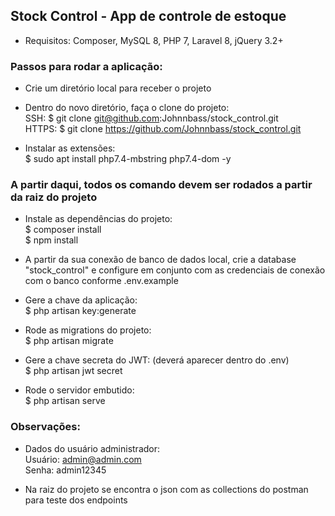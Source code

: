 ## Stock Control - App de controle de estoque

- Requisitos: Composer, MySQL 8, PHP 7, Laravel 8, jQuery 3.2+

### Passos para rodar a aplicação:

- Crie um diretório local para receber o projeto

- Dentro do novo diretório, faça o clone do projeto:<br>
  SSH: $ git clone git@github.com:Johnnbass/stock_control.git<br>
  HTTPS: $ git clone https://github.com/Johnnbass/stock_control.git

- Instalar as extensões:<br>
  $ sudo apt install php7.4-mbstring php7.4-dom -y

### A partir daqui, todos os comando devem ser rodados a partir da raiz do projeto

- Instale as dependências do projeto:<br>
  $ composer install<br>
  $ npm install

- A partir da sua conexão de banco de dados local, crie a database "stock_control" e configure em conjunto com as credenciais de conexão com o banco conforme .env.example

- Gere a chave da aplicação:<br>
  $ php artisan key:generate

- Rode as migrations do projeto:<br>
  $ php artisan migrate

- Gere a chave secreta do JWT: (deverá aparecer dentro do .env)<br>
  $ php artisan jwt secret

- Rode o servidor embutido:<br>
  $ php artisan serve

### Observações:<br>
- Dados do usuário administrador:<br>
Usuário: admin@admin.com<br>
Senha: admin12345

- Na raiz do projeto se encontra o json com as collections do postman para teste dos endpoints
